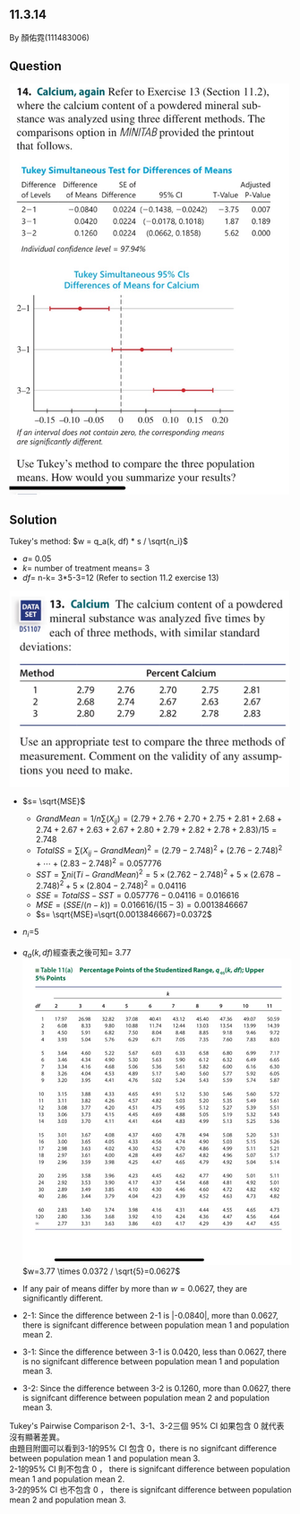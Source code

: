 ## 11.3.14
By 顏佑霓(111483006)

## Question
<img width="500" alt="image" src="https://github.com/HWTeng-Course/202402-Statistics/blob/main/Images/11.3.14.jpg">

## Solution
Tukey's method: $w = q_a(k, df) * s / \sqrt{n_i}$ <br>
* $a$= 0.05
* $k$= number of treatment means= 3<br>
* $df$= n-k= 3*5-3=12 (Refer to section 11.2 exercise 13)<br>

<img width="500" alt="image" src="https://github.com/HWTeng-Course/202402-Statistics/blob/main/Images/S__4603909.jpg"><br>

* $s= \sqrt{MSE}$
  * $Grand Mean=1/n∑ (X_{ij})=(2.79+2.76+2.70+2.75+2.81+2.68+2.74+2.67+2.63+2.67+2.80+2.79+2.82+2.78+2.83)/15=2.748$
  * $Total SS = ∑ (X_{ij} - Grand Mean)^2=(2.79−2.748)^2+(2.76−2.748)^2+⋯+(2.83−2.748)^2=0.057776$
  * $SST = ∑ ni(Ti - Grand Mean)^2= 5×(2.762−2.748)^2+5×(2.678−2.748)^2+5×(2.804−2.748)^2=0.04116$
  * $SSE=Total SS-SST=0.057776-0.04116=0.016616$
  * $MSE=(SSE/(n-k))=0.016616/(15-3)=0.0013846667$
  * $s= \sqrt{MSE}=\sqrt{0.0013846667}=0.0372$
* ${n_i}$=5<br>
* $q_a(k, df)$經查表之後可知= 3.77<br>
<img width="500" alt="image" src="https://github.com/HWTeng-Course/202402-Statistics/blob/main/Images/S__4603907.jpg"><br>
$w=3.77 \times 0.0372 / \sqrt{5}=0.0627$

* If any pair of means differ by more than $w=0.0627$, they are significantly different.
* 2-1: Since the difference between 2-1 is |-0.0840|, more than 0.0627, there is signifcant difference between population mean 1 and population mean 2.
* 3-1: Since the difference between 3-1 is 0.0420, less than 0.0627, there is no signifcant difference between population mean 1 and population mean 3.
* 3-2: Since the difference between 3-2 is 0.1260, more than 0.0627, there is signifcant difference between population mean 2 and population mean 3.

Tukey's Pairwise Comparison
2-1、3-1、3-2三個 95% CI 如果包含 0 就代表沒有顯著差異。<br>
由題目附圖可以看到3-1的95% CI 包含 0，there is no signifcant difference between population mean 1 and population mean 3.<br>
2-1的95% CI 則不包含 0 ， there is signifcant difference between population mean 1 and population mean 2.<br>
3-2的95% CI 也不包含 0 ， there is signifcant difference between population mean 2 and population mean 3.
  

